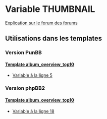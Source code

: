 # Variable THUMBNAIL
[Explication sur le forum des forums](http://forum.forumactif.com/t294113-listing-des-variables#THUMBNAIL)

## Utilisations dans les templates

### Version PunBB

#### [Template album_overview_top10](punbb/album_overview_top10.md)
* [Variable à la ligne 5](../punbb/album_overview_top10.tpl#L5)

### Version phpBB2

#### [Template album_overview_top10](subsilver/album_overview_top10.md)
* [Variable à la ligne 18](../subsilver/album_overview_top10.tpl#L18)